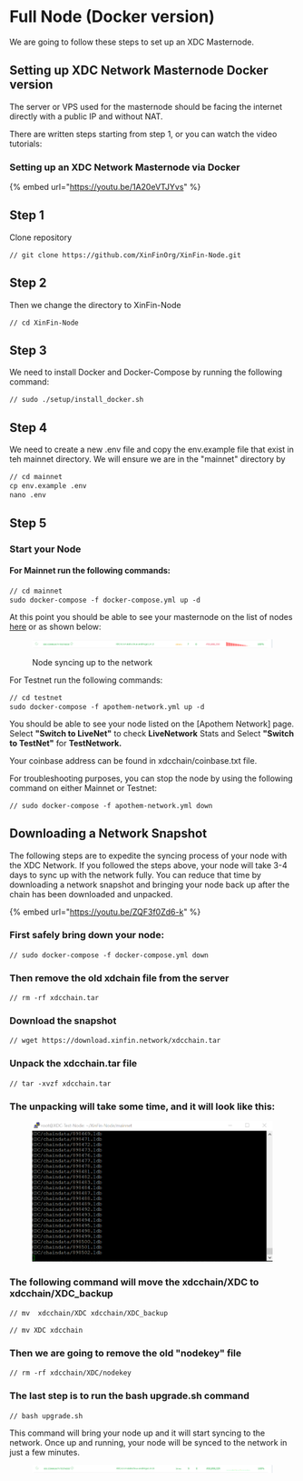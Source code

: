# Full Node (Docker version)

We are going to follow these steps to set up an XDC Masternode.&#x20;

## Setting up XDC Network Masternode Docker version

The server or VPS used for the masternode should be facing the internet directly with a public IP and without NAT.&#x20;

There are written steps starting from step 1, or you can watch the video tutorials:

### Setting up an XDC Network Masternode via Docker

{% embed url="https://youtu.be/1A20eVTJYvs" %}

## Step 1

Clone repository

```
// git clone https://github.com/XinFinOrg/XinFin-Node.git
```

## Step 2&#x20;

Then we change the directory to XinFin-Node

```
// cd XinFin-Node
```



## Step 3&#x20;

We need to install Docker and Docker-Compose by running the following command:

```
// sudo ./setup/install_docker.sh
```

## Step 4

We need to create a new .env file and copy the env.example file that exist in teh mainnet directory. We will ensure we are in the "mainnet" directory by &#x20;

```
// cd mainnet
cp env.example .env
nano .env
```

## Step 5

### Start your Node

#### For Mainnet run the following commands:

```
// cd mainnet
sudo docker-compose -f docker-compose.yml up -d
```

At this point you should be able to see your masternode on the list of nodes [here](https://xinfin.network/#stats) or as shown below:

<figure><img src="../../.gitbook/assets/image (20).png" alt=""><figcaption><p>Node syncing up to the network</p></figcaption></figure>

For Testnet run the following commands:&#x20;

```
// cd testnet
sudo docker-compose -f apothem-network.yml up -d
```

You should be able to see your node listed on the \[Apothem Network] page. Select **"Switch to LiveNet"** to check **LiveNetwork** Stats and Select **"Switch to TestNet"** for **TestNetwork.**

Your coinbase address can be found in xdcchain/coinbase.txt file.

For troubleshooting purposes, you can stop the node by using the following command on either Mainnet or Testnet:

```
// sudo docker-compose -f apothem-network.yml down
```

## Downloading a Network Snapshot&#x20;

The following steps are to expedite the syncing process of your node with the XDC Network.  If you followed the steps above, your node will take 3-4 days to sync up with the network fully.  You can reduce that time by downloading a network snapshot and bringing your node back up after the chain has been downloaded and unpacked.&#x20;

{% embed url="https://youtu.be/ZQF3f0Zd6-k" %}

### First safely bring down your node:&#x20;

```
// sudo docker-compose -f docker-compose.yml down
```

### Then remove the old xdchain file from the server

```
// rm -rf xdcchain.tar
```

### Download the snapshot&#x20;

```
// wget https://download.xinfin.network/xdcchain.tar
```

### Unpack the xdcchain.tar  file

```
// tar -xvzf xdcchain.tar
```

### The unpacking will take some time, and it will look like this:&#x20;

<figure><img src="../../.gitbook/assets/image (19).png" alt=""><figcaption></figcaption></figure>

### The following command will move the xdcchain/XDC to xdcchain/XDC\_backup

```
// mv  xdcchain/XDC xdcchain/XDC_backup
```

```
// mv XDC xdcchain
```

### Then we are going to remove the old "nodekey" file

```
// rm -rf xdcchain/XDC/nodekey
```

### The last step is to run the bash upgrade.sh command

```
// bash upgrade.sh
```

This command will bring your node up and it will start syncing to the network. Once up and running, your node will be synced to the network in just a few minutes.&#x20;

<figure><img src="../../.gitbook/assets/image (9).png" alt=""><figcaption></figcaption></figure>

###
